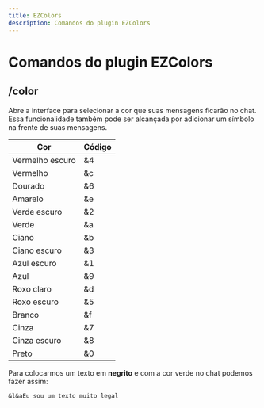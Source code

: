 ```yaml
---
title: EZColors
description: Comandos do plugin EZColors
---
```


# Comandos do plugin EZColors

## /color

Abre a interface para selecionar a cor que suas mensagens ficarão no chat. Essa funcionalidade também pode ser alcançada por adicionar um símbolo na frente de suas mensagens. 

| Cor |		Código |
| -- | --| 
| Vermelho escuro |	&4 |		
| Vermelho | 		&c		|
| Dourado | 		&6		|
| Amarelo | 		&e	|	
| Verde escuro | 	&2|		
| Verde | 		&a	|	
| Ciano | 		&b		|
| Ciano escuro| 	&3|		
| Azul escuro | 	&1|		
| Azul | 		&9		|
| Roxo claro  | &d|		
| Roxo escuro | &5	|	
| Branco | 		&f	|	
| Cinza | 		&7		|
| Cinza escuro  | 	&8|		
| Preto | 		&0	|		

Para colocarmos um texto em **negrito** e com a cor verde no chat podemos fazer assim: 

```
&l&aEu sou um texto muito legal
```